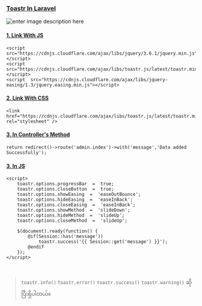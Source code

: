 ### <u>Toastr In Laravel</u>
![enter image description here](https://websolutionstuff.com/adminTheme/assets/img/toastr_notifications_example_in_laravel_8.png)
#### <u>1. Link With JS</u>
	<script src="https://cdnjs.cloudflare.com/ajax/libs/jquery/3.6.1/jquery.min.js"></script>
    <script  src="https://cdnjs.cloudflare.com/ajax/libs/toastr.js/latest/toastr.min.js"></script>
	<script  src="https://cdnjs.cloudflare.com/ajax/libs/jquery-easing/1.3/jquery.easing.min.js"></script>


#### <u>2. Link With CSS</u>
    <link  href="https://cdnjs.cloudflare.com/ajax/libs/toastr.js/latest/toastr.min.css"  rel="stylesheet" />


#### <u>3.  In Controller's Method</u>
    return redirect()->route('admin.index')->with('message','Data added Successfully');


#### <u>3.  In JS</u>
	<script>
	    toastr.options.progressBar  =  true;
	    toastr.options.closeButton  =  true;
		toastr.options.showEasing  =  'easeOutBounce';
		toastr.options.hideEasing  =  'easeInBack';
		toastr.options.closeEasing  =  'easeInBack';
		toastr.options.showMethod  =  'slideDown';
		toastr.options.hideMethod  =  'slideUp';
		toastr.options.closeMethod  =  'slideUp';
		
		$(document).ready(function() {
			@if(Session::has('message'))
				toastr.success('{{ Session::get('message') }}');
			@endif
		});
	</script>
	
<br>

> `toastr.info()` `toastr.error()`	`toastr.success()` `toastr.warning()`  ဆိုပြီးရှိပါတယ်။
